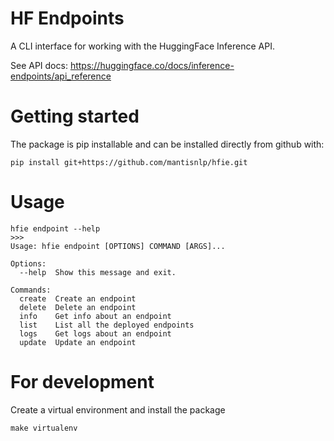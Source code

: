 # HF Endpoints

A CLI interface for working with the HuggingFace Inference API.

See API docs: https://huggingface.co/docs/inference-endpoints/api_reference

# Getting started

The package is pip installable and can be installed directly from github with:

```
pip install git+https://github.com/mantisnlp/hfie.git
```

# Usage

```
hfie endpoint --help
>>>
Usage: hfie endpoint [OPTIONS] COMMAND [ARGS]...

Options:
  --help  Show this message and exit.

Commands:
  create  Create an endpoint
  delete  Delete an endpoint
  info    Get info about an endpoint
  list    List all the deployed endpoints
  logs    Get logs about an endpoint
  update  Update an endpoint

```



# For development

Create a virtual environment and install the package

```
make virtualenv
```

